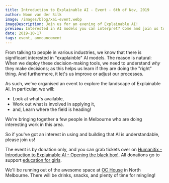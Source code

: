 ```yaml
---
title: Introduction to Explainable AI - Event - 6th of Nov, 2019
author: Noon van der Silk
image: /images/blog/xai-event.webp
imageDescription: Join us for an evening of Explainable AI!
preview: Interested in AI models you can interpret? Come and join us to find out how!
date: 2019-10-17
tags: event, announcement
---
```


From talking to people in various industries, we know that there is
significant interested in "exaplainble" AI models. The reason is natural: When
we deploy these decision-making tools, we need to understand _why_ they make
decisions; as this helps us learn if they are doing the "right" thing. And
furthermore, it let's us improve or adjust our processes.

As such, we've organised an event to explore the landscape of Explainable AI. In
particular, we will:

- Look at what's available,
- Work out what is involved in applying it,
- and, Learn where the field is heading!

We're bringing together a few people in Melbourne who are doing interesting
work in this area.

<!--more-->

So if you've got an interest in using and building that AI is understandable,
please join us!

The event is by donation only, and you can grab tickets over on [Humanitix -
Introduction to Explainable AI - Opening the black
box!](https://events.humanitix.com.au/making-the-black-box-of-ai-transparent-with-explainable-ai-xai).
All donations go to support [education for girls](https://humanitix.com/au/our-projects/room-to-read).

We'll be running out of the awesome space at [OC
House](https://ochouse.com.au) in North Melbourne.  There will be drinks,
snacks, and plenty of time for mingling!
